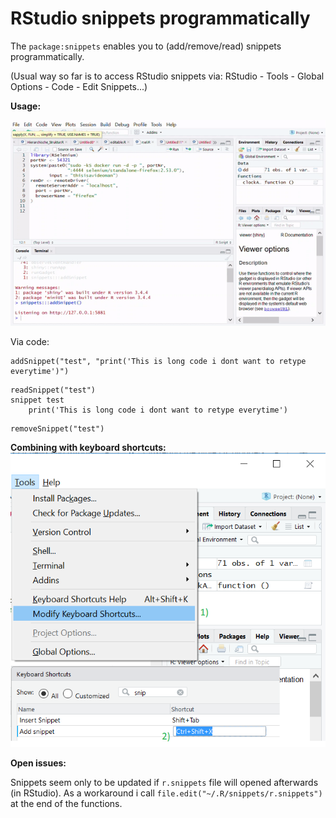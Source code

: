 # RStudio snippets programmatically

The `package:snippets` enables you to (add/remove/read) snippets programmatically.

(Usual way so far is to access RStudio snippets via: RStudio - Tools - Global Options - Code - Edit Snippets...)

**Usage:**

![alt text](snippet.gif "Logo Title Text 1")



Via code:
```
addSnippet("test", "print('This is long code i dont want to retype everytime')")
```

```
readSnippet("test")
snippet test
    print('This is long code i dont want to retype everytime')
```

```
removeSnippet("test")
```

**Combining  with keyboard shortcuts:**
![alt text](snippet.png "Logo Title Text 1")

**Open issues:**

Snippets seem only to be updated if `r.snippets` file will opened afterwards (in RStudio). As a workaround i call
`file.edit("~/.R/snippets/r.snippets")` at the end of the functions.
